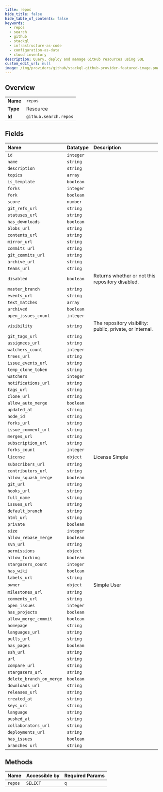 ```yaml
---
title: repos
hide_title: false
hide_table_of_contents: false
keywords:
  - repos
  - search
  - github    
  - stackql
  - infrastructure-as-code
  - configuration-as-data
  - cloud inventory
description: Query, deploy and manage GitHub resources using SQL
custom_edit_url: null
image: /img/providers/github/stackql-github-provider-featured-image.png
---
```

  
    

## Overview
<table><tbody>
<tr><td><b>Name</b></td><td><code>repos</code></td></tr>
<tr><td><b>Type</b></td><td>Resource</td></tr>
<tr><td><b>Id</b></td><td><code>github.search.repos</code></td></tr>
</tbody></table>

## Fields
| Name | Datatype | Description |
|:-----|:---------|:------------|
| `id` | `integer` |  |
| `name` | `string` |  |
| `description` | `string` |  |
| `topics` | `array` |  |
| `is_template` | `boolean` |  |
| `forks` | `integer` |  |
| `fork` | `boolean` |  |
| `score` | `number` |  |
| `git_refs_url` | `string` |  |
| `statuses_url` | `string` |  |
| `has_downloads` | `boolean` |  |
| `blobs_url` | `string` |  |
| `contents_url` | `string` |  |
| `mirror_url` | `string` |  |
| `commits_url` | `string` |  |
| `git_commits_url` | `string` |  |
| `archive_url` | `string` |  |
| `teams_url` | `string` |  |
| `disabled` | `boolean` | Returns whether or not this repository disabled. |
| `master_branch` | `string` |  |
| `events_url` | `string` |  |
| `text_matches` | `array` |  |
| `archived` | `boolean` |  |
| `open_issues_count` | `integer` |  |
| `visibility` | `string` | The repository visibility: public, private, or internal. |
| `git_tags_url` | `string` |  |
| `assignees_url` | `string` |  |
| `watchers_count` | `integer` |  |
| `trees_url` | `string` |  |
| `issue_events_url` | `string` |  |
| `temp_clone_token` | `string` |  |
| `watchers` | `integer` |  |
| `notifications_url` | `string` |  |
| `tags_url` | `string` |  |
| `clone_url` | `string` |  |
| `allow_auto_merge` | `boolean` |  |
| `updated_at` | `string` |  |
| `node_id` | `string` |  |
| `forks_url` | `string` |  |
| `issue_comment_url` | `string` |  |
| `merges_url` | `string` |  |
| `subscription_url` | `string` |  |
| `forks_count` | `integer` |  |
| `license` | `object` | License Simple |
| `subscribers_url` | `string` |  |
| `contributors_url` | `string` |  |
| `allow_squash_merge` | `boolean` |  |
| `git_url` | `string` |  |
| `hooks_url` | `string` |  |
| `full_name` | `string` |  |
| `issues_url` | `string` |  |
| `default_branch` | `string` |  |
| `html_url` | `string` |  |
| `private` | `boolean` |  |
| `size` | `integer` |  |
| `allow_rebase_merge` | `boolean` |  |
| `svn_url` | `string` |  |
| `permissions` | `object` |  |
| `allow_forking` | `boolean` |  |
| `stargazers_count` | `integer` |  |
| `has_wiki` | `boolean` |  |
| `labels_url` | `string` |  |
| `owner` | `object` | Simple User |
| `milestones_url` | `string` |  |
| `comments_url` | `string` |  |
| `open_issues` | `integer` |  |
| `has_projects` | `boolean` |  |
| `allow_merge_commit` | `boolean` |  |
| `homepage` | `string` |  |
| `languages_url` | `string` |  |
| `pulls_url` | `string` |  |
| `has_pages` | `boolean` |  |
| `ssh_url` | `string` |  |
| `url` | `string` |  |
| `compare_url` | `string` |  |
| `stargazers_url` | `string` |  |
| `delete_branch_on_merge` | `boolean` |  |
| `downloads_url` | `string` |  |
| `releases_url` | `string` |  |
| `created_at` | `string` |  |
| `keys_url` | `string` |  |
| `language` | `string` |  |
| `pushed_at` | `string` |  |
| `collaborators_url` | `string` |  |
| `deployments_url` | `string` |  |
| `has_issues` | `boolean` |  |
| `branches_url` | `string` |  |
## Methods
| Name | Accessible by | Required Params |
|:-----|:--------------|:----------------|
| `repos` | `SELECT` | `q` |
